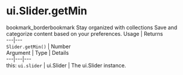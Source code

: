 
#  ui.Slider.getMin
bookmark_borderbookmark Stay organized with collections  Save and categorize content based on your preferences.
Usage | Returns  
---|---  
`Slider.getMin()` | Number  
Argument | Type | Details  
---|---|---  
this: `ui.slider` | ui.Slider | The ui.Slider instance.  
